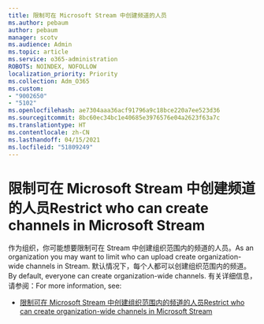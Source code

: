```yaml
---
title: 限制可在 Microsoft Stream 中创建频道的人员
ms.author: pebaum
author: pebaum
manager: scotv
ms.audience: Admin
ms.topic: article
ms.service: o365-administration
ROBOTS: NOINDEX, NOFOLLOW
localization_priority: Priority
ms.collection: Adm_O365
ms.custom:
- "9002650"
- "5102"
ms.openlocfilehash: ae7304aaa36acf91796a9c18bce220a7ee523d36
ms.sourcegitcommit: 8bc60ec34bc1e40685e3976576e04a2623f63a7c
ms.translationtype: HT
ms.contentlocale: zh-CN
ms.lasthandoff: 04/15/2021
ms.locfileid: "51809249"
---
```

# <a name="restrict-who-can-create-channels-in-microsoft-stream"></a><span data-ttu-id="471bb-102">限制可在 Microsoft Stream 中创建频道的人员</span><span class="sxs-lookup"><span data-stu-id="471bb-102">Restrict who can create channels in Microsoft Stream</span></span>

<span data-ttu-id="471bb-103">作为组织，你可能想要限制可在 Stream 中创建组织范围内的频道的人员。</span><span class="sxs-lookup"><span data-stu-id="471bb-103">As an organization you may want to limit who can upload create organization-wide channels in Stream.</span></span> <span data-ttu-id="471bb-104">默认情况下，每个人都可以创建组织范围内的频道。</span><span class="sxs-lookup"><span data-stu-id="471bb-104">By default, everyone can create organization-wide channels.</span></span> <span data-ttu-id="471bb-105">有关详细信息，请参阅：</span><span class="sxs-lookup"><span data-stu-id="471bb-105">For more information, see:</span></span>

- [<span data-ttu-id="471bb-106">限制可在 Microsoft Stream 中创建组织范围内的频道的人员</span><span class="sxs-lookup"><span data-stu-id="471bb-106">Restrict who can create organization-wide channels in Microsoft Stream</span></span>](https://docs.microsoft.com/stream/restrict-companywide-channels)
